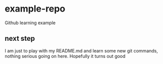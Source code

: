 # example-repo
Github learning example
## next step

I am just to play with my README.md and learn some new git commands, nothing serious going on here. Hopefully it turns out good
